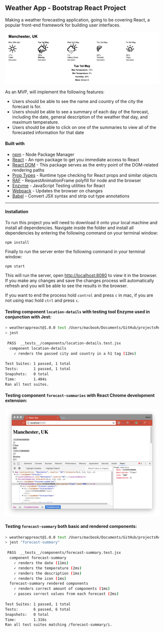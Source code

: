 ## Weather App - Bootstrap React Project
Making a weather forecasting application, going to be covering React, a popular front-end framework for building user interfaces.

![App](./img/app.png "Weather App")

As an MVP, will implement the following features:
* Users should be able to see the name and country of the city the forecast is for.
* Users should be able to see a summary of each day of the forecast, including the date, general description of the weather that day, and maximum temperature.
* Users should be able to click on one of the summaries to view all of the forecasted information for that date

#### Built with
* [npm](https://www.npmjs.com/) - Node Package Manager
* [React](https://www.npmjs.com/package/react) - An npm package to get you immediate access to React
* [React DOM](https://www.npmjs.com/package/react-dom) - This package serves as the entry point of the DOM-related rendering paths
* [Prop Types](https://www.npmjs.com/package/prop-types) - Runtime type checking for React props and similar objects
* [RAF](https://www.npmjs.com/package/raf) - RequestAnimationFrame polyfill for node and the browser
* [Enzyme](https://www.npmjs.com/package/react-test-renderer) - JavaScript Testing utilities for React
* [Webpack](https://www.npmjs.com/package/webpack-dev-server) - Updates the browser on changes
* [Babel](https://babeljs.io/) - Convert JSX syntax and strip out type annotations
---
#### Installation
To run this project you will need to download it onto your local machine and install all dependencies.
Navigate inside the folder and install all dependencies by entering the following command on your terminal window:
```
npm install
```
Finally to run the server enter the following command in your terminal window:
```
npm start
```
This will run the server, open [http://localhost:8080](http://localhost:8080) to view it in the browser. If you make any changes and save the changes process will automatically refresh and you will be able to see the results in the browser.

If you want to end the process hold `control` and press `c` in mac, if you are not using mac hold `ctrl` and press `c`.

#### Testing component `location-details` with testing tool Enzyme used in conjunction with Jest:
```bash
> weatherappreact@1.0.0 test /Users/macbook/Documents/GitHub/projectsReact/weatherApp
> jest

 PASS  __tests__/components/location-details.test.jsx
  component location-details
    ✓ renders the passed city and country in a h1 tag (12ms)

Test Suites: 1 passed, 1 total
Tests:       1 passed, 1 total
Snapshots:   0 total
Time:        1.404s
Ran all test suites.
```
#### Testing component `forecast-summaries` with React Chrome development extension:
![App](./img/weatherAppForecastSummary.png "Weather App")

#### Testing `forecast-summary` both basic and rendered components:
```bash
> weatherappreact@1.0.0 test /Users/macbook/Documents/GitHub/projectsReact/weatherApp
> jest "forecast-summary"

 PASS  __tests__/components/forecast-summary.test.jsx
  component forecast-summary
    ✓ renders the date (11ms)
    ✓ renders the temperature (2ms)
    ✓ renders the description (1ms)
    ✓ renders the icon (1ms)
  forecast-summary rendered components
    ✓ renders correct amount of components (1ms)
    ✓ passes correct values from each forecast (2ms)

Test Suites: 1 passed, 1 total
Tests:       6 passed, 6 total
Snapshots:   0 total
Time:        1.316s
Ran all test suites matching /forecast-summary/i.
```
